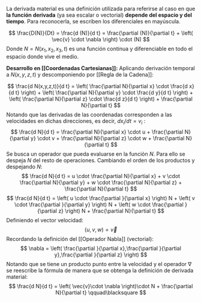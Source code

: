 
La derivada material es una definición utilizada para referirse al caso en que **la función derivada** (ya sea escalar o vectorial) **depende del espacio y del tiempo**. Para reconocerla, se escriben los diferenciales en mayúscula.

$$
	\frac{D(N)}{Dt} = \frac{d (N)}{d t} = \frac{\partial (N)}{\partial t} + \left( \vec{v} \cdot \nabla \right) \cdot (N)
$$
Donde $N = N(x_1,x_2,x_3,t)$ es una función continua y diferenciable en todo el espacio donde vive el medio.

**Desarrollo en [[Coordenadas Cartesianas]]:**
Aplicando derivación temporal a $N(x,y,z,t)$ y descomponiendo por [[Regla de la Cadena]]: 

$$ \frac{d N(x,y,z,t)}{d t} = \left( \frac{\partial N}{\partial x} \cdot \frac{d x}{d t} \right) + \left( \frac{\partial N}{\partial y} \cdot \frac{d y}{d t} \right) + \left( \frac{\partial N}{\partial z} \cdot \frac{d z}{d t} \right) + \frac{\partial N}{\partial t} $$
Notando que las derivadas de las coordenadas corresponden a las velocidades en dichas direcciones, es decir, $dx_i/dt = v_i$ :
$$  \frac{d N}{d t} = \frac{\partial N}{\partial x} \cdot u + \frac{\partial N}{\partial y} \cdot v + \frac{\partial N}{\partial z} \cdot w + \frac{\partial N}{\partial t}  $$
Se busca un operador que pueda evaluarse en la función $N$. Para ello se despeja $N$ del resto de operaciones. Cambiando el orden de los productos y despejando $N$:
$$  \frac{d N}{d t} = u \cdot \frac{\partial N}{\partial x} + v \cdot \frac{\partial N}{\partial y} + w \cdot \frac{\partial N}{\partial z} + \frac{\partial N}{\partial t}  $$
$$  \frac{d N}{d t} = \left( u \cdot \frac{\partial }{\partial x} \right) N + \left( v \cdot \frac{\partial }{\partial y} \right) N + \left( w \cdot \frac{\partial }{\partial z} \right) N + \frac{\partial N}{\partial t}  $$
Definiendo el vector velocidad:
$$ \left( u,v,w \right) = \vec{v} $$
Recordando la definición del [[Operador Nabla]] (vectorial):
$$ \nabla = \left( \frac{\partial }{\partial x},\frac{\partial }{\partial y},\frac{\partial }{\partial z} \right) $$
Notando que se tiene un producto punto entre la velocidad y el operador $\nabla$ se reescribe la fórmula de manera que se obtenga la definición de derivada material:
$$ \frac{d N}{d t} = \left( \vec{v}\cdot \nabla  \right)\cdot N + \frac{\partial N}{\partial t} \qquad\blacksquare $$

